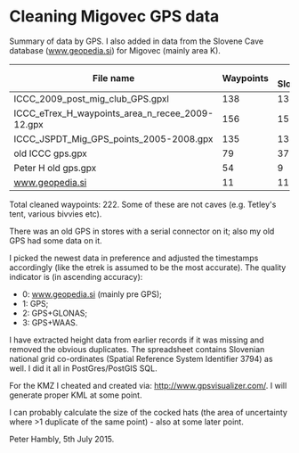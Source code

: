 # Cleaning Migovec GPS data

Summary of data by GPS. I also added in data from the Slovene Cave database (www.geopedia.si) for 
Migovec (mainly area K).

|  File name  | Waypoints | In Slovenia |
| ------------- | ------------- | ------------- |
| ICCC_2009_post_mig_club_GPS.gpxl  | 138  | 138 |
| ICCC_eTrex_H_waypoints_area_n_recee_2009-12.gpx | 156 | 156 |
| ICCC_JSPDT_Mig_GPS_points_2005-2008.gpx | 135 | 135 |
| old ICCC gps.gpx | 79 | 37 |
| Peter H old gps.gpx | 54 | 9 |
| www.geopedia.si | 11 | 11 |


Total cleaned waypoints: 222. Some of these are not caves (e.g. Tetley's tent, various bivvies 
etc).
 
There was an old GPS in stores with a serial connector on it; also my old GPS had some data on it. 

I picked the newest data in preference and adjusted the timestamps accordingly (like the etrek is assumed to be the most accurate). 
The quality indicator is (in ascending accuracy):

- 0: www.geopedia.si (mainly pre GPS);
- 1: GPS;
- 2: GPS+GLONAS;
- 3: GPS+WAAS. 

I have extracted height data from earlier records if it was missing and removed the obvious 
duplicates. The spreadsheet contains Slovenian national grid co-ordinates (Spatial Reference 
System Identifier 3794) as well.  I did it all in PostGres/PostGIS SQL.

For the KMZ I cheated and created via: http://www.gpsvisualizer.com/. I will generate proper 
KML at some point.

I can probably calculate the size of the cocked hats (the area of uncertainty where >1 
duplicate of the same point) - also at some later point.

Peter Hambly, 5th July 2015.

